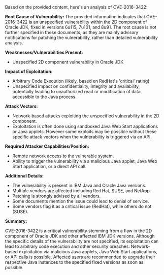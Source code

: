 Based on the provided content, here's an analysis of CVE-2016-3422:

**Root Cause of Vulnerability:**
The provided information indicates that CVE-2016-3422 is an unspecified vulnerability within the 2D component of Oracle JDK, fixed in versions 6u115, 7u101, and 8u91. The root cause is not further specified in these documents, as they are mainly advisory notifications for patching the vulnerability, rather than detailed vulnerability analysis.

**Weaknesses/Vulnerabilities Present:**
- Unspecified 2D component vulnerability in Oracle JDK.

**Impact of Exploitation:**
- Arbitrary Code Execution (likely, based on RedHat's 'critical' rating)
- Unspecified impact on confidentiality, integrity and availability, potentially leading to unauthorized read or modification of data accessible to the Java process.

**Attack Vectors:**
- Network-based attacks exploiting the unspecified vulnerability in the 2D component.
- Exploitation is often done using sandboxed Java Web Start applications or Java applets. However some exploits may be possible without these specific attack vectors when the vulnerability is triggered via an API.

**Required Attacker Capabilities/Position:**
-   Remote network access to the vulnerable system.
-   Ability to trigger the vulnerability via a malicious Java applet, Java Web Start application, or a direct API call.

**Additional Details:**

*   The vulnerability is present in IBM Java and Oracle Java versions.
*   Multiple vendors are affected including Red Hat, SUSE, and NetApp.
*   Patching is strongly advised by all vendors.
*   Some documents mention the issue could lead to denial of service.
*  Some vendors flag it as a critical issue (RedHat), while others do not (SUSE).

**Summary:**

CVE-2016-3422 is a critical vulnerability stemming from a flaw in the 2D component of Oracle JDK and other affected IBM JDK versions. Although the specific details of the vulnerability are not specified, its exploitation can lead to arbitrary code execution and other security breaches. Network-based exploitation via malicious Java applets, Java Web Start applications, or API calls is possible. Affected users are recommended to upgrade their respective Java instances to the specified fixed versions as soon as possible.